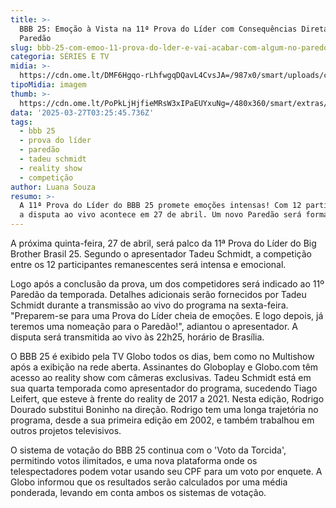 ```yaml
---
title: >-
  BBB 25: Emoção à Vista na 11ª Prova do Líder com Consequências Diretas no
  Paredão
slug: bbb-25-com-emoo-11-prova-do-lder-e-vai-acabar-com-algum-no-paredo
categoria: SÉRIES E TV
midia: >-
  https://cdn.ome.lt/DMF6Hgqo-rLhfwgqDQavL4CvsJA=/987x0/smart/uploads/conteudo/fotos/bbb25-tadeu-schmidt-11-prova-lider.jpg
tipoMidia: imagem
thumb: >-
  https://cdn.ome.lt/PoPkLjHjfieMRsW3xIPaEUYxuNg=/480x360/smart/extras/conteudos/bbb25-tadeu-schmidt-11-prova-lider-peq.jpg
data: '2025-03-27T03:25:45.736Z'
tags:
  - bbb 25
  - prova do líder
  - paredão
  - tadeu schmidt
  - reality show
  - competição
author: Luana Souza
resumo: >-
  A 11ª Prova do Líder do BBB 25 promete emoções intensas! Com 12 participantes,
  a disputa ao vivo acontece em 27 de abril. Um novo Paredão será formado!
---
```


A próxima quinta-feira, 27 de abril, será palco da 11ª Prova do Líder do Big Brother Brasil 25. Segundo o apresentador Tadeu Schmidt, a competição entre os 12 participantes remanescentes será intensa e emocional.

Logo após a conclusão da prova, um dos competidores será indicado ao 11º Paredão da temporada. Detalhes adicionais serão fornecidos por Tadeu Schmidt durante a transmissão ao vivo do programa na sexta-feira. "Preparem-se para uma Prova do Líder cheia de emoções. E logo depois, já teremos uma nomeação para o Paredão!", adiantou o apresentador. A disputa será transmitida ao vivo às 22h25, horário de Brasília.

O BBB 25 é exibido pela TV Globo todos os dias, bem como no Multishow após a exibição na rede aberta. Assinantes do Globoplay e Globo.com têm acesso ao reality show com câmeras exclusivas. Tadeu Schmidt está em sua quarta temporada como apresentador do programa, sucedendo Tiago Leifert, que esteve à frente do reality de 2017 a 2021. Nesta edição, Rodrigo Dourado substitui Boninho na direção. Rodrigo tem uma longa trajetória no programa, desde a sua primeira edição em 2002, e também trabalhou em outros projetos televisivos.

O sistema de votação do BBB 25 continua com o 'Voto da Torcida', permitindo votos ilimitados, e uma nova plataforma onde os telespectadores podem votar usando seu CPF para um voto por enquete. A Globo informou que os resultados serão calculados por uma média ponderada, levando em conta ambos os sistemas de votação.
